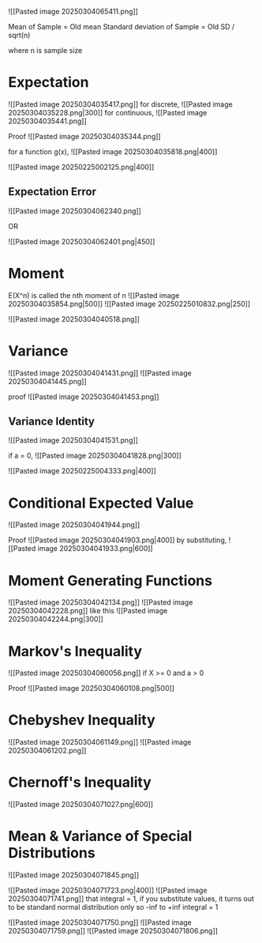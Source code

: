 
![[Pasted image 20250304065411.png]]

Mean of Sample = Old mean
Standard deviation of Sample = Old SD / sqrt(n)

where n is sample size
# Expectation

![[Pasted image 20250304035417.png]]
for discrete,
![[Pasted image 20250304035228.png|300]]
for continuous,
![[Pasted image 20250304035441.png]]

Proof
![[Pasted image 20250304035344.png]]

for a function g(x),
![[Pasted image 20250304035818.png|400]]

![[Pasted image 20250225002125.png|400]]
## Expectation Error

![[Pasted image 20250304062340.png]]

OR 

![[Pasted image 20250304062401.png|450]]

# Moment

E(X^n) is called the nth moment of n
![[Pasted image 20250304035854.png|500]]
![[Pasted image 20250225010832.png|250]]

![[Pasted image 20250304040518.png]]

# Variance

![[Pasted image 20250304041431.png]]
![[Pasted image 20250304041445.png]]

proof
![[Pasted image 20250304041453.png]]

## Variance Identity
![[Pasted image 20250304041531.png]]

if a = 0, ![[Pasted image 20250304041828.png|300]]

![[Pasted image 20250225004333.png|400]]
# Conditional Expected Value

![[Pasted image 20250304041944.png]]

Proof
![[Pasted image 20250304041903.png|400]]
by substituting,
![[Pasted image 20250304041933.png|600]]

# Moment Generating Functions

![[Pasted image 20250304042134.png]]
![[Pasted image 20250304042228.png]]
like this
![[Pasted image 20250304042244.png|300]]

# Markov's Inequality

![[Pasted image 20250304060056.png]]
if X >= 0 and a > 0

Proof
![[Pasted image 20250304060108.png|500]]

# Chebyshev Inequality

![[Pasted image 20250304061149.png]]
![[Pasted image 20250304061202.png]]

# Chernoff's Inequality

![[Pasted image 20250304071027.png|600]]

# Mean & Variance of Special Distributions

![[Pasted image 20250304071845.png]]

![[Pasted image 20250304071723.png|400]]
![[Pasted image 20250304071741.png]]
that integral = 1, if you substitute values, it turns out to be standard normal distribution only 
so -inf to +inf integral = 1

![[Pasted image 20250304071750.png]]
![[Pasted image 20250304071759.png]]
![[Pasted image 20250304071806.png]]
